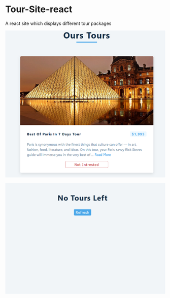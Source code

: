 # Tour-Site-react
A react site which displays different tour packages

<p align="center">
  <img src = 'Homepage.png' alt = 'Homepage'>
</p>

<p align="center">
  <img src = 'end.png' alt = 'End'>
</p>
